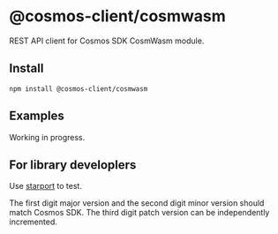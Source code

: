 # @cosmos-client/cosmwasm

REST API client for Cosmos SDK CosmWasm module.

## Install

```shell
npm install @cosmos-client/cosmwasm
```

## Examples

Working in progress.

## For library developlers

Use [starport](https://github.com/tendermint/starport) to test.

The first digit major version and the second digit minor version should match Cosmos SDK.
The third digit patch version can be independently incremented.
